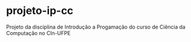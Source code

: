 # projeto-ip-cc
Projeto da disciplina de Introdução a Progamação do curso de Ciência da Computação no CIn-UFPE
